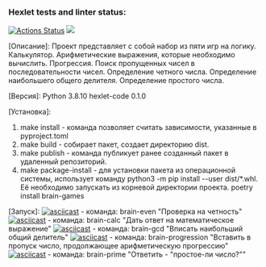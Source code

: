 ### Hexlet tests and linter status:
[![Actions Status](https://github.com/Oleg14U/python-project-49/workflows/hexlet-check/badge.svg)](https://github.com/Oleg14U/python-project-49/actions)
<a href="https://codeclimate.com/github/Oleg14U/python-project-49/maintainability"><img src="https://api.codeclimate.com/v1/badges/6f83138426e4c233b3cb/maintainability" /></a>

[Описание]:
Проект представляет с собой набор из пяти игр на логику.
Калькулятор. Арифметические выражения, которые необходимо вычислить.
Прогрессия. Поиск пропущенных чисел в последовательности чисел.
Определение четного числа.
Определение наибольшего общего делителя.
Определение простого числа.

[Версия]:
Python 3.8.10
hexlet-code 0.1.0

[Установка]:
1. make install - команда позволяет считать зависимости, указанные в pyproject.toml
2. make build - собирает пакет, создает директорию dist. 
3. make publish - команда публикует ранее созданный пакет в удаленный репозиторий.
4. make package-install - для установки пакета из операционной системы, использует команду python3 -m pip install --user dist/*.whl. Её необходимо запускать из корневой директории проекта.
poetry install brain-games

[Запуск]:
[![asciicast](https://asciinema.org/a/BgMbSY4zl8El94LUX9iQkaXEX.svg)](https://asciinema.org/a/BgMbSY4zl8El94LUX9iQkaXEX) - команда: brain-even "Проверка на четность"
[![asciicast](https://asciinema.org/a/ZOHoZ6XB4TTTxQCVBNzhOBOxV.svg)](https://asciinema.org/a/ZOHoZ6XB4TTTxQCVBNzhOBOxV) - команда: brain-calc "Дать ответ на математическое выражение"
[![asciicast](https://asciinema.org/a/iiZY6d0sekA47Sw7cqiXLiEV2.svg)](https://asciinema.org/a/iiZY6d0sekA47Sw7cqiXLiEV2) - команда: brain-gcd "Вписать наибольший общий делитель"
[![asciicast](https://asciinema.org/a/uHhnjBy8VrMryxRRrWjCVqULd.svg)](https://asciinema.org/a/uHhnjBy8VrMryxRRrWjCVqULd) - команда: brain-progression "Вставить в пропуск число, продолжающее арифметическую прогрессию"
[![asciicast](https://asciinema.org/a/VJ8GQn58E69PTv7OLwpmbN8IO.svg)](https://asciinema.org/a/VJ8GQn58E69PTv7OLwpmbN8IO) - команда: brain-prime "Ответить - "простое-ли число?""
